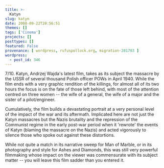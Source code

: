 ```yaml
---
title: >-
  Katyn
slug: katyn
date: 2008-09-22T20:56:51
themes: []
tags: ['Cinema']
projects: []
posttypes: []
featured: False
provenance: [ wordpress, rufuspollock.org, migration-201703 ]
wordpress:
  - post_id: 346
---
```


7/10. Katyn, Andrzej Wajda's latest film, takes as its subject the massacre by the USSR of several thousand Polish officer POWs in April 1940. While the film ends with a very graphic rendition of the killings, for almost all of its two hours the focus is on the fate of those left behind, with most of the attention centred on three women -- the wife of a general, the wife of a major and the sister of a pilot/engineer.

Cumulatively, the film builds a devastating portrait at a very personal level of the impact of the war and its aftermath. Implicated here are not just the Katyn massacres but the Nazis brutality and the repression of the Communist regime in the early post-war period when it 'rewrote' the events of Katyn (blaming the massacre on the Nazis) and acted vigorously to silence those who spoke out against these distortions.

While not quite a match in its narrative sweep for Man of Marble, or in its photography and style for Ashes and Diamonds, this was still very powerful filmmaking whose impact on the viewer was commensurate with its subject matter -- you will leave this film sadder than you entered it.

